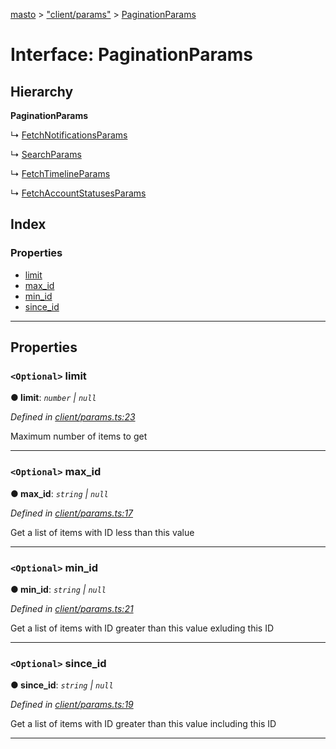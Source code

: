 [masto](../README.md) > ["client/params"](../modules/_client_params_.md) > [PaginationParams](../interfaces/_client_params_.paginationparams.md)

# Interface: PaginationParams

## Hierarchy

**PaginationParams**

↳  [FetchNotificationsParams](_client_params_.fetchnotificationsparams.md)

↳  [SearchParams](_client_params_.searchparams.md)

↳  [FetchTimelineParams](_client_params_.fetchtimelineparams.md)

↳  [FetchAccountStatusesParams](_client_params_.fetchaccountstatusesparams.md)

## Index

### Properties

* [limit](_client_params_.paginationparams.md#limit)
* [max_id](_client_params_.paginationparams.md#max_id)
* [min_id](_client_params_.paginationparams.md#min_id)
* [since_id](_client_params_.paginationparams.md#since_id)

---

## Properties

<a id="limit"></a>

### `<Optional>` limit

**● limit**: *`number` \| `null`*

*Defined in [client/params.ts:23](https://github.com/neet/masto.js/blob/368b200/src/client/params.ts#L23)*

Maximum number of items to get

___
<a id="max_id"></a>

### `<Optional>` max_id

**● max_id**: *`string` \| `null`*

*Defined in [client/params.ts:17](https://github.com/neet/masto.js/blob/368b200/src/client/params.ts#L17)*

Get a list of items with ID less than this value

___
<a id="min_id"></a>

### `<Optional>` min_id

**● min_id**: *`string` \| `null`*

*Defined in [client/params.ts:21](https://github.com/neet/masto.js/blob/368b200/src/client/params.ts#L21)*

Get a list of items with ID greater than this value exluding this ID

___
<a id="since_id"></a>

### `<Optional>` since_id

**● since_id**: *`string` \| `null`*

*Defined in [client/params.ts:19](https://github.com/neet/masto.js/blob/368b200/src/client/params.ts#L19)*

Get a list of items with ID greater than this value including this ID

___

